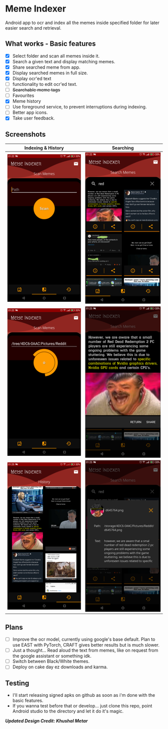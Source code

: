 # Meme Indexer

Android app to ocr and index all the memes inside specified folder for later easier search and retrieval.


## What works - Basic features

- [x] Select folder and scan all memes inside it.
- [x] Search a given text and display matching memes.
- [x] Share searched meme from app.
- [x] Display searched memes in full size.
- [x] Display ocr'ed text
- [ ] functionality to edit ocr'ed text.
- [ ] ~~Searchable meme tags~~
- [ ] Favourites
- [x] Meme history
- [ ] Use foreground service, to prevent interruptions during indexing.
- [ ] Better app icons.
- [x] Take user feedback.

## Screenshots

Indexing & History    |   Searching
:----------:|:-----------:
![Screenshot00](Screenshots/1.png "Index Home") | ![Screenshot10](Screenshots/2.png "Search Home")
![Screenshot01](Screenshots/3.png "Indexing")| ![Screenshot11](Screenshots/4.png "Searched meme preview")
![Screenshot01](Screenshots/5.png "History home")| ![Screenshot11](Screenshots/6.png "Searched meme info")

## Plans

 - [ ] Improve the ocr model, currently using google's base default. Plan to use EAST with PyTorch, CRAFT gives better results but is much slower.
 - [ ] Just a thought... Read aloud the text from memes, like on request from the google assistant or something idk.
 - [ ] Switch between Black/White themes.
 - [ ] Deploy on cake day ez downloads and karma.

## Testing

 - I'll start releasing signed apks on github as soon as i'm done with the basic features. 
 - If you wanna test before that or develop... just clone this repo, point Android studio to the directory and let it do it's magic.

***Updated Design Credit: Khushal Metar***




